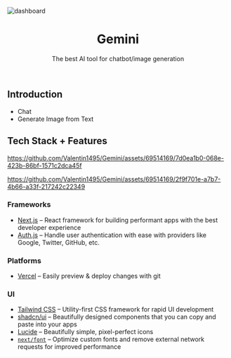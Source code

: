 ![dashboard](https://github.com/Valentin1495/Gemini/assets/69514169/ad62ee4a-37a1-49ca-8a71-41518038caf6)

<h1 align="center">Gemini</h1>

<p align="center">
  The best AI tool for chatbot/image generation
</p>
<br/>

## Introduction

- Chat
- Generate Image from Text

## Tech Stack + Features

https://github.com/Valentin1495/Gemini/assets/69514169/7d0ea1b0-068e-423b-86bf-1571c2dca45f

https://github.com/Valentin1495/Gemini/assets/69514169/2f9f701e-a7b7-4b66-a33f-217242c22349

### Frameworks

- [Next.js](https://nextjs.org/) – React framework for building performant apps with the best developer experience
- [Auth.js](https://authjs.dev/) – Handle user authentication with ease with providers like Google, Twitter, GitHub, etc.

### Platforms

- [Vercel](https://vercel.com/) – Easily preview & deploy changes with git

### UI

- [Tailwind CSS](https://tailwindcss.com/) – Utility-first CSS framework for rapid UI development
- [shadcn/ui](https://ui.shadcn.com/) – Beautifully designed components that you can copy and paste into your apps
- [Lucide](https://lucide.dev/) – Beautifully simple, pixel-perfect icons
- [`next/font`](https://nextjs.org/docs/basic-features/font-optimization) – Optimize custom fonts and remove external network requests for improved performance
